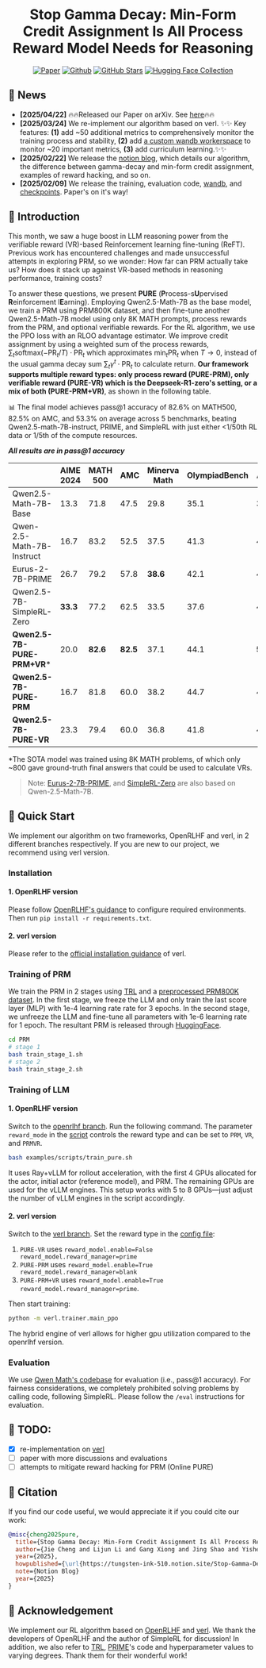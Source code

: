 <div align="center">

# Stop Gamma Decay: Min-Form Credit Assignment Is All Process Reward Model Needs for Reasoning

[![Paper](https://img.shields.io/badge/paper-A42C25?style=for-the-badge&logo=arxiv&logoColor=white)](https://arxiv.org/abs/2502.01456)  [![Github](https://img.shields.io/badge/PURE-000000?style=for-the-badge&logo=github&logoColor=000&logoColor=white)](https://github.com/CJReinforce/PURE)  [![GitHub Stars](https://img.shields.io/github/stars/CJReinforce/PURE?style=for-the-badge&logo=github&logoColor=white&label=Stars&color=000000)](https://github.com/CJReinforce/PURE)  [![Hugging Face Collection](https://img.shields.io/badge/PURE_Collection-fcd022?style=for-the-badge&logo=huggingface&logoColor=000)](https://huggingface.co/collections/jinachris/pure-67a85510dc24acd26bb8109f)

</div>

## 🎉 News

- **[2025/04/22]** 🔥🔥Released our Paper on arXiv. See [here](https://arxiv.org/pdf/2504.15275)🔥🔥
- **[2025/03/24]** We re-implement our algorithm based on verl. ✨✨ Key features: **(1)** add ~50 additional metrics to comprehensively monitor the training process and stability, **(2)** add [a custom wandb workerspace](https://github.com/CJReinforce/PURE/tree/verl/verl/utils/logger/wandb_ws.py) to monitor ~20 important metrics, **(3)** add curriculum learning.✨✨
- **[2025/02/22]** We release the [notion blog](https://tungsten-ink-510.notion.site/Stop-Gamma-Decay-Min-Form-Credit-Assignment-Is-All-Process-Reward-Model-Needs-for-Reasoning-19fcb6ed0184804eb07fd310b38af155?pvs=4), which details our algorithm, the difference between gamma-decay and min-form credit assignment, examples of reward hacking, and so on.
- **[2025/02/09]** We release the training, evaluation code, [wandb](https://api.wandb.ai/links/cjreinforce/xvwk7pe9), and [checkpoints](https://huggingface.co/collections/jinachris/pure-67a85510dc24acd26bb8109f). Paper's on it's way!

## 📖 Introduction

This month, we saw a huge boost in LLM reasoning power from the verifiable reward (VR)-based Reinforcement learning fine-tuning (ReFT). Previous work has encountered challenges and made unsuccessful attempts in exploring PRM, so we wonder: How far can PRM actually take us? How does it stack up against VR-based methods in reasoning performance, training costs?

To answer these questions, we present **PURE** (**P**rocess-s**U**pervised **R**einforcement l**E**arning). Employing Qwen2.5-Math-7B as the base model, we train a PRM using PRM800K dataset, and then fine-tune another Qwen2.5-Math-7B model using only 8K MATH prompts, process rewards from the PRM, and optional verifiable rewards. For the RL algorithm, we use the PPO loss with an RLOO advantage estimator. We improve credit assignment by using a weighted sum of the process rewards, $\sum_t \text{softmax}(-\text{PR}_t/T)\cdot\text{PR}_t$ which approximates ${\min}_t \text{PR}_t$ when $T\rightarrow 0$, instead of the usual gamma decay sum $\sum_t \gamma^t \cdot \text{PR}_t$ to calculate return. **Our framework supports multiple reward types: only process reward (PURE-PRM), only verifiable reward (PURE-VR) which is the Deepseek-R1-zero's setting, or a mix of both (PURE-PRM+VR)**, as shown in the following table.

📊 The final model achieves pass@1 accuracy of 82.6% on MATH500, 82.5% on AMC, and 53.3% on average across 5 benchmarks, beating Qwen2.5-math-7B-instruct, PRIME, and SimpleRL with just either <1/50th RL data or 1/5th of the compute resources. 

***All results are in pass@1 accuracy***

|                            | AIME 2024 | MATH 500 | AMC      | Minerva Math | OlympiadBench | Avg.     |
| -------------------------- | --------- | -------- | -------- | ------------ | ------------- | -------- |
| Qwen2.5-Math-7B-Base       | 13.3      | 71.8     | 47.5     | 29.8         | 35.1          | 39.5     |
| Qwen-2.5-Math-7B-Instruct  | 16.7      | 83.2     | 52.5     | 37.5         | 41.3          | 46.2     |
| Eurus-2-7B-PRIME           | 26.7      | 79.2     | 57.8     | **38.6**     | 42.1          | 48.9     |
| Qwen2.5-7B-SimpleRL-Zero   | **33.3**  | 77.2     | 62.5     | 33.5         | 37.6          | 48.8     |
| **Qwen2.5-7B-PURE-PRM+VR***    | 20.0      | **82.6** | **82.5** | 37.1         | 44.1          | **53.3** |
| **Qwen2.5-7B-PURE-PRM**        | 16.7      | 81.8     | 60.0     | 38.2         | 44.7          | 49.3     |
| **Qwen2.5-7B-PURE-VR**         | 23.3      | 79.4     | 60.0     | 36.8         | 41.8          | 48.3     |

*The SOTA model was trained using 8K MATH problems, of which only ~800 gave ground-truth final answers that could be used to calculate VRs.

> Note: [Eurus-2-7B-PRIME](https://github.com/PRIME-RL/PRIME), and [SimpleRL-Zero](https://github.com/hkust-nlp/simpleRL-reason) are also based on Qwen-2.5-Math-7B.

## 🔧 Quick Start

We implement our algorithm on two frameworks, OpenRLHF and verl, in 2 different branches respectively. If you are new to our project, we recommend using verl version.

### Installation

#### 1. OpenRLHF version

Please follow [OpenRLHF's guidance](https://github.com/OpenRLHF/OpenRLHF/tree/main?tab=readme-ov-file#installation) to configure required environments. Then run `pip install -r requirements.txt`.

#### 2. verl version

Please refer to the [official installation guidance](https://verl.readthedocs.io/en/latest/start/install.html#install-from-custom-environment) of verl.

### Training of PRM

We train the PRM in 2 stages using [TRL](https://github.com/huggingface/trl) and a [preprocessed PRM800K dataset](https://huggingface.co/datasets/HuggingFaceH4/prm800k-trl-dedup). In the first stage, we freeze the LLM and only train the last score layer (MLP) with 1e-4 learning rate rate for 3 epochs. In the second stage, we unfreeze the LLM and fine-tune all parameters with 1e-6 learning rate for 1 epoch. The resultant PRM is released through [HuggingFace](https://huggingface.co/jinachris/Qwen2.5-Math-7B-PRM800K).

```bash
cd PRM
# stage 1
bash train_stage_1.sh
# stage 2
bash train_stage_2.sh
```

### Training of LLM

#### 1. OpenRLHF version

Switch to the [openrlhf branch](https://github.com/CJReinforce/PURE/tree/openrlhf). Run the following command. The parameter `reward_mode` in the [script](https://github.com/CJReinforce/PURE/blob/openrlhf/examples/scripts/train_pure.sh) controls the reward type and can be set to `PRM`, `VR`, and `PRMVR`.

```bash
bash examples/scripts/train_pure.sh
```

It uses Ray+vLLM for rollout acceleration, with the first 4 GPUs allocated for the actor, initial actor (reference model), and PRM. The remaining GPUs are used for the vLLM engines. This setup works with 5 to 8 GPUs—just adjust the number of vLLM engines in the script accordingly.

#### 2. verl version

Switch to the [verl branch](https://github.com/CJReinforce/PURE/tree/verl). Set the reward type in the [config file](verl/trainer/config/ppo_trainer.yaml):

1. `PURE-VR` uses `reward_model.enable=False reward_model.reward_manager=prime`
2. `PURE-PRM` uses `reward_model.enable=True reward_model.reward_manager=blank`
3. `PURE-PRM+VR` uses `reward_model.enable=True reward_model.reward_manager=prime`.

Then start training:

```bash
python -m verl.trainer.main_ppo
```

The hybrid engine of verl allows for higher gpu utilization compared to the openrlhf version.

### Evaluation

We use [Qwen Math's codebase](https://github.com/QwenLM/Qwen2.5-Math/tree/main/evaluation) for evaluation (i.e., pass@1 accuracy). For fairness considerations, we completely prohibited solving problems by calling code, following SimpleRL. Please follow the `/eval` instructions for evaluation.

## 📝 TODO:

- [x] re-implementation on [verl](https://github.com/volcengine/verl)
- [ ] paper with more discussions and evaluations
- [ ] attempts to mitigate reward hacking for PRM (Online PURE)

## 🎈 Citation

If you find our code useful, we would appreciate it if you could cite our work:

```bibtex
@misc{cheng2025pure,
  title={Stop Gamma Decay: Min-Form Credit Assignment Is All Process Reward Model Needs for Reasoning},
  author={Jie Cheng and Lijun Li and Gang Xiong and Jing Shao and Yisheng Lv and Fei-Yue Wang},
  year={2025},
  howpublished={\url{https://tungsten-ink-510.notion.site/Stop-Gamma-Decay-Min-Form-Credit-Assignment-Is-All-Process-Reward-Model-Needs-for-Reasoning-19fcb6ed0184804eb07fd310b38af155?pvs=4}},
  note={Notion Blog}
  year={2025}
}
```

## 🌻 Acknowledgement

We implement our RL algorithm based on [OpenRLHF](https://github.com/OpenRLHF/OpenRLHF) and [verl](https://github.com/volcengine/verl). We thank the developers of OpenRLHF and the author of SimpleRL for discussion! In addition, we also refer to [TRL](https://github.com/huggingface/trl), [PRIME](https://github.com/PRIME-RL/PRIME)'s code and hyperparameter values to varying degrees. Thank them for their wonderful work!